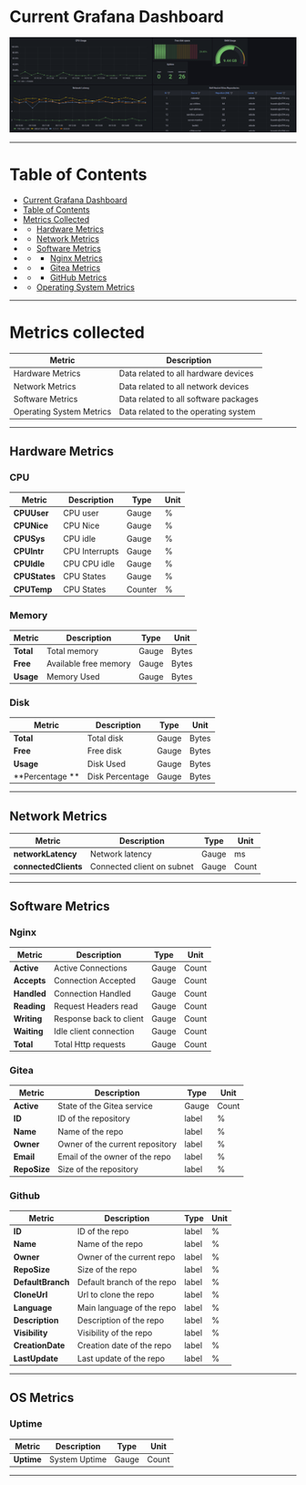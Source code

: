 # Current Grafana Dashboard
![grafana_dashboard](img/grafana_dashboard.png)

---
# Table of Contents
- [Current Grafana Dashboard](#current-grafana-dashboard)
- [Table of Contents](#table-of-contents)
- [Metrics Collected](#metrics-collected)
- - [Hardware Metrics](#hardware-metrics)
- - [Network Metrics](#network-metrics)
- - [Software Metrics](#software-metrics)
- - - [Nginx Metrics](#nginx)
- - - [Gitea Metrics](#gitea)
- - - [GitHub Metrics](#github)
- - [Operating System Metrics](#os-metrics)

---
# Metrics collected
| Metric                   | Description                           |
|--------------------------|---------------------------------------|
| Hardware Metrics         | Data related to all hardware devices  |
| Network Metrics          | Data related to all network devices   |
| Software Metrics         | Data related to all software packages |
| Operating System Metrics | Data related to the operating system  |

---
## Hardware Metrics
### CPU
| **Metric**    | **Description** | **Type** | **Unit** |
|---------------|-----------------|----------|----------|
| **CPUUser**   | CPU user        | Gauge    | %        |
| **CPUNice**   | CPU Nice        | Gauge    | %        |
| **CPUSys**    | CPU idle        | Gauge    | %        |
| **CPUIntr**   | CPU Interrupts  | Gauge    | %        |
| **CPUIdle**   | CPU CPU idle    | Gauge    | %        |
| **CPUStates** | CPU States      | Gauge    | %        |
| **CPUTemp**   | CPU States      | Counter  | %        |

### Memory
| **Metric** | **Description**       | **Type** | **Unit** |
|------------|-----------------------|----------|----------|
| **Total**  | Total memory          | Gauge    | Bytes    |
| **Free**   | Available free memory | Gauge    | Bytes    |
| **Usage**  | Memory Used           | Gauge    | Bytes    |

### Disk
| **Metric**      | **Description** | **Type** | **Unit** |
|-----------------|-----------------|----------|----------|
| **Total**       | Total disk      | Gauge    | Bytes    |
| **Free**        | Free disk       | Gauge    | Bytes    |
| **Usage**       | Disk Used       | Gauge    | Bytes    |
| **Percentage ** | Disk Percentage | Gauge    | Bytes    |

---
## Network Metrics
| **Metric**           | **Description**            | **Type** | **Unit** |
|----------------------|----------------------------|----------|----------|
| **networkLatency**   | Network latency            | Gauge    | ms       |
| **connectedClients** | Connected client on subnet | Gauge    | Count    |

---
## Software Metrics
### Nginx
| **Metric**  | **Description**         | **Type** | **Unit** |
|-------------|-------------------------|----------|----------|
| **Active**  | Active Connections      | Gauge    | Count    |
| **Accepts** | Connection Accepted     | Gauge    | Count    |
| **Handled** | Connection Handled      | Gauge    | Count    |
| **Reading** | Request Headers read    | Gauge    | Count    |
| **Writing** | Response back to client | Gauge    | Count    |
| **Waiting** | Idle client connection  | Gauge    | Count    |
| **Total**   | Total Http requests     | Gauge    | Count    |

### Gitea
| **Metric**   | **Description**                 | **Type** | **Unit** |
|--------------|---------------------------------|----------|----------|
| **Active**   | State of the Gitea service      | Gauge    | Count    |
| **ID**       | ID of the repository            | label    | %        |
| **Name**     | Name of the repo                | label    | %        |
| **Owner**    | Owner of the current repository | label    | %        |
| **Email**    | Email of the owner of the repo  | label    | %        |
| **RepoSize** | Size of the repository          | label    | %        |

### Github
| **Metric**        | **Description**            | **Type** | **Unit** |
|-------------------|----------------------------|----------|----------|
| **ID**            | ID of the repo             | label    | %        |
| **Name**          | Name of the repo           | label    | %        |
| **Owner**         | Owner of the current repo  | label    | %        |
| **RepoSize**      | Size of the repo           | label    | %        |
| **DefaultBranch** | Default branch of the repo | label    | %        |
| **CloneUrl**      | Url to clone the repo      | label    | %        |
| **Language**      | Main language of the repo  | label    | %        |
| **Description**   | Description of the repo    | label    | %        |
| **Visibility**    | Visibility of the repo     | label    | %        |
| **CreationDate**  | Creation date of the repo  | label    | %        |
| **LastUpdate**    | Last update of the repo    | label    | %        |

---
## OS Metrics
### Uptime
| **Metric** | **Description** | **Type** | **Unit** |
|------------|-----------------|----------|----------|
| **Uptime** | System Uptime   | Gauge    | Count    |
---
